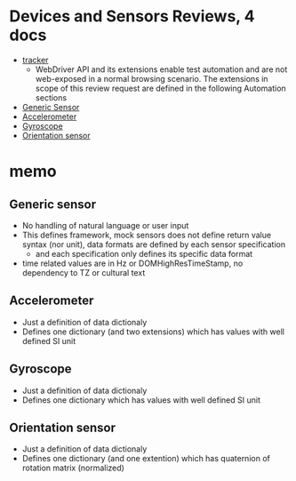 # Devices and Sensors Reviews, 4 docs

- [tracker](https://github.com/w3c/i18n-activity/issues/780)
  - WebDriver API and its extensions enable test automation and are not web-exposed in a normal browsing scenario. The extensions in scope of this review request are defined in the following Automation sections
- [Generic Sensor](https://w3c.github.io/sensors/#automation)
- [Accelerometer](https://w3c.github.io/accelerometer/#automation)
- [Gyroscope](https://w3c.github.io/gyroscope/#automation)
- [Orientation sensor](https://w3c.github.io/orientation-sensor/#automation)

# memo

## Generic sensor

- No handling of natural language or user input
- This defines framework, mock sensors does not define return value syntax (nor unit), data formats are defined by each sensor specification
  - and each specification only defines its specific data format
- time related values are in Hz or DOMHighResTimeStamp, no dependency to TZ or cultural text

## Accelerometer

- Just a definition of data dictionaly
- Defines one dictionary (and two extensions) which has values with well defined SI unit

## Gyroscope

- Just a definition of data dictionaly
- Defines one dictionary which has values with well defined SI unit

## Orientation sensor

- Just a definition of data dictionaly
- Defines one dictionary (and one extention) which has quaternion of rotation matrix (normalized)


